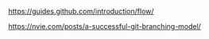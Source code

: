 https://guides.github.com/introduction/flow/

https://nvie.com/posts/a-successful-git-branching-model/
